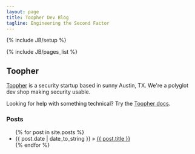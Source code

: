 ```yaml
---
layout: page
title: Toopher Dev Blog
tagline: Engineering the Second Factor
---
```

{% include JB/setup %}

{% include JB/pages_list %}

## Toopher

[Toopher](https://www.toopher.com/) is a security startup based in sunny
Austin, TX. We're a polyglot dev shop making security usable.

Looking for help with something technical? Try the [Toopher
docs](https://docs.toopher.com/).

### Posts

<ul class="posts">
  {% for post in site.posts %}
    <li><span>{{ post.date | date_to_string }}</span> &raquo; <a href="{{ BASE_PATH }}{{ post.url }}">{{ post.title }}</a></li>
  {% endfor %}
</ul>
